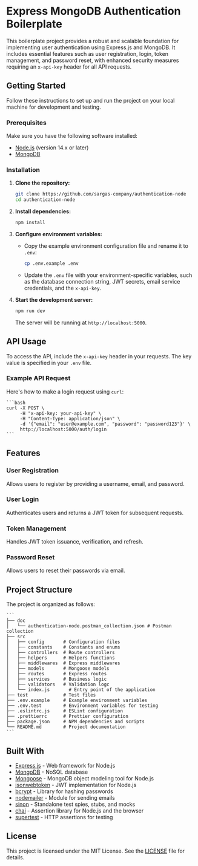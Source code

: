 # Express MongoDB Authentication Boilerplate

This boilerplate project provides a robust and scalable foundation for implementing user authentication using Express.js and MongoDB. It includes essential features such as user registration, login, token management, and password reset, with enhanced security measures requiring an `x-api-key` header for all API requests.

## Getting Started

Follow these instructions to set up and run the project on your local machine for development and testing.

### Prerequisites

Make sure you have the following software installed:

- [Node.js](https://nodejs.org/) (version 14.x or later)
- [MongoDB](https://www.mongodb.com/)

### Installation

1. **Clone the repository:**

    ```bash
    git clone https://github.com/sargas-company/authentication-node
    cd authentication-node
    ```

2. **Install dependencies:**

    ```bash
    npm install
    ```

3. **Configure environment variables:**

    - Copy the example environment configuration file and rename it to `.env`:

        ```bash
        cp .env.example .env
        ```

    - Update the `.env` file with your environment-specific variables, such as the database connection string, JWT secrets, email service credentials, and the `x-api-key`.

4. **Start the development server:**

    ```bash
    npm run dev
    ```

   The server will be running at `http://localhost:5000`.

## API Usage

To access the API, include the `x-api-key` header in your requests. The key value is specified in your `.env` file.

### Example API Request

Here's how to make a login request using `curl`:

    ```bash
    curl -X POST \
         -H "x-api-key: your-api-key" \
         -H "Content-Type: application/json" \
         -d '{"email": "user@example.com", "password": "password123"}' \
         http://localhost:5000/auth/login
    ```

## Features

### User Registration

Allows users to register by providing a username, email, and password.

### User Login

Authenticates users and returns a JWT token for subsequent requests.

### Token Management

Handles JWT token issuance, verification, and refresh.

### Password Reset

Allows users to reset their passwords via email.

## Project Structure

The project is organized as follows:

    ```
    ├── doc
    │   └── authentication-node.postman_collection.json # Postman collection   
    ├── src
    │   ├── config       # Configuration files
    │   ├── constants    # Constants and enums
    │   ├── controllers  # Route controllers
    │   ├── helpers      # Helpers functions
    │   ├── middlewares  # Express middlewares
    │   ├── models       # Mongoose models
    │   ├── routes       # Express routes
    │   ├── services     # Business logic
    │   ├── validators   # Validation logc
    │   └── index.js       # Entry point of the application
    ├── test             # Test files
    ├── .env.example     # Example environment variables
    ├── .env.test        # Environment variables for testing
    ├── .eslintrc.js     # ESLint configuration
    ├── .prettierrc      # Prettier configuration
    ├── package.json     # NPM dependencies and scripts 
    └── README.md        # Project documentation
    ```

## Built With

- [Express.js](https://expressjs.com/) - Web framework for Node.js
- [MongoDB](https://www.mongodb.com/) - NoSQL database
- [Mongoose](https://mongoosejs.com/) - MongoDB object modeling tool for Node.js
- [jsonwebtoken](https://www.npmjs.com/package/jsonwebtoken) - JWT implementation for Node.js
- [bcrypt](https://www.npmjs.com/package/bcrypt) - Library for hashing passwords
- [nodemailer](https://nodemailer.com/about/) - Module for sending emails
- [sinon](https://sinonjs.org/) - Standalone test spies, stubs, and mocks
- [chai](https://www.chaijs.com/) - Assertion library for Node.js and the browser
- [supertest](https://github.com/visionmedia/supertest) - HTTP assertions for testing

## License

This project is licensed under the MIT License. See the [LICENSE](LICENSE.md) file for details.